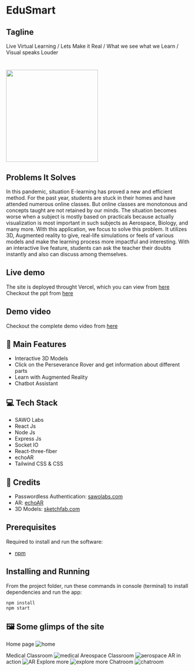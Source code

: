 # EduSmart

## Tagline
Live Virtual Learning  /   Lets Make it Real   / What we see what we Learn / Visual speaks Louder
<!-- ![3d](https://user-images.githubusercontent.com/64855593/132103582-1ef1652d-a5da-4dbc-ba45-ae4ee4b4e640.gif) -->
# 
<img src="https://user-images.githubusercontent.com/64855593/132103582-1ef1652d-a5da-4dbc-ba45-ae4ee4b4e640.gif" width="250px" >


## Problems It Solves
In this pandemic, situation E-learning has proved a new and efficient method. For the past year, students are stuck in their homes and have attended numerous online classes. But online classes are monotonous and concepts taught are not retained by our minds. The situation becomes worse when a subject is mostly based on practicals because actually visualization is most important in such subjects as Aerospace, Biology, and many more. With this application, we focus to solve this problem. It utilizes 3D, Augmented reality to give, real-life simulations or feels of various models and make the learning process more impactful and interesting. With an interactive live feature, students can ask the teacher their doubts instantly and also can discuss among themselves.
## Live demo

The site is deployed throught Vercel, which you can view from [here](https://edu-smart.vercel.app/)  
Checkout the ppt from [here](https://www.canva.com/design/DAEpFl8JPvs/4wUFIgirVNxxOuMvdLS7MQ/view?utm_content=DAEpFl8JPvs&utm_campaign=designshare&utm_medium=link&utm_source=sharebutton)

## Demo video

Checkout the complete demo video from [here](https://youtu.be/WpuTS0YcoEQ)

## 🚀 Main Features

- Interactive 3D Models
- Click on the Perseverance Rover and get information about different parts
- Learn with Augmented Reality
- Chatbot Assistant

## 💻 Tech Stack

- SAWO Labs
- React Js
- Node Js
- Express Js
- Socket IO
- React-three-fiber
- echoAR
- Tailwind CSS & CSS

## 🤝 Credits

- Passwordless Authentication: [sawolabs.com](https://sawolabs.com/)
- AR: [echoAR](https://www.echoar.xyz/)
- 3D Models: [sketchfab.com](https://sketchfab.com)

## Prerequisites

Required to install and run the software:

- [npm](https://www.npmjs.com/get-npm)

## Installing and Running

From the project folder, run these commands in console (terminal) to install dependencies and run the app:

```
npm install
npm start
```

## 🖼️ Some glimps of the site
Home page
![home](https://user-images.githubusercontent.com/64153988/132110128-35b2c009-0877-4b1f-83fc-8e7c26d4f8eb.png)

Medical Classroom
![medical](https://user-images.githubusercontent.com/64153988/132110107-4425b106-566f-40e2-b458-fcec08a0aa97.png)
Areospace Classroom
![aerospace](https://user-images.githubusercontent.com/64153988/132110109-47cbc290-9e2b-4799-b021-8929dde4c6f7.png)
AR in action
![AR](https://user-images.githubusercontent.com/64153988/132110114-39cd748c-3f08-4c19-bc2b-6d595653d58a.png)
Explore more
![explore more](https://user-images.githubusercontent.com/64153988/132110115-55927862-d7a7-461a-91b2-0f3f67245f98.png)
Chatroom
![chatroom](https://user-images.githubusercontent.com/64153988/132110116-20ae04b6-9241-488c-bc9a-a61465a1a457.png)

